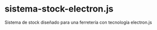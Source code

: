 # sistema-stock-electron.js
Sistema de stock diseñado para una ferretería con tecnología electron.js
